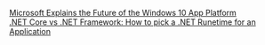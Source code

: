 [Microsoft Explains the Future of the Windows 10 App Platform](https://www.thurrott.com/dev/221688/microsoft-explains-the-future-of-the-windows-10-app-platform) \
[.NET Core vs .NET Framework: How to pick a .NET Runetime for an Application](https://stackify.com/net-core-vs-net-framework/)